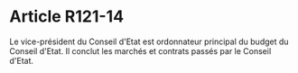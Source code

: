 # Article R121-14

Le vice-président du Conseil d'Etat est ordonnateur principal du budget du Conseil d'Etat. Il conclut les marchés et contrats passés par le Conseil d'Etat.
